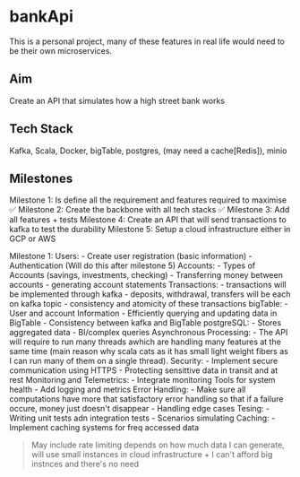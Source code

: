 # bankApi

This is a personal project, many of these features in real life would need to be their own microservices.

## Aim
Create an API that simulates how a high street bank works

## Tech Stack
Kafka, Scala, Docker, bigTable, postgres, (may need a cache[Redis]), minio

## Milestones
Milestone 1: Is define all the requirement and features required to maximise :white_check_mark:
Milestone 2: Create the backbone with all tech stacks  :white_check_mark:
Milestone 3: Add all features + tests
Milestone 4: Create an API that will send transactions to kafka to test the durability
Milestone 5: Setup a cloud infrastructure either in GCP or AWS

Milestone 1:
    Users:
        - Create user registration (basic information)
        - Authentication (Will do this after milestone 5)
    Accounts:
        - Types of Accounts (savings, investments, checking)
        - Transferring money between accounts
        - generating account statements
    Transactions:
        - transactions will be implemented through kafka
        - deposits, withdrawal, transfers will be each on kafka topic
        - consistency and atomicity of these transactions
    bigTable:
        - User and account Information
        - Efficiently querying and updating data in BigTable
        - Consistency between kafka and BigTable
    postgreSQL:
        - Stores aggregated data
        - BI/complex queries
    Asynchronous Processing:
        - The API will require to run many threads awhich are handling many features at the same time (main reason why scala cats as it has small light weight fibers as I can run many of them on a single thread).
    Security:
        - Implement secure communication using HTTPS
        - Protecting sensittive data in transit and at rest
    Monitoring and Telemetrics:
        - Integrate monitoring Tools for system health
        - Add logging and metrics
    Error Handling:
        - Make sure all computations have more that satisfactory error handling so that if a failure occure, money just doesn't disappear
        - Handling edge cases
    Tesing:
        - Writing unit tests adn integration tests
        - Scenarios simulating
    Caching: 
        - Implement caching systems for freq accessed data

> May include rate limiting depends on how much data I can generate, will use small instances in cloud infrastructure + I can't afford big instnces and there's no need

